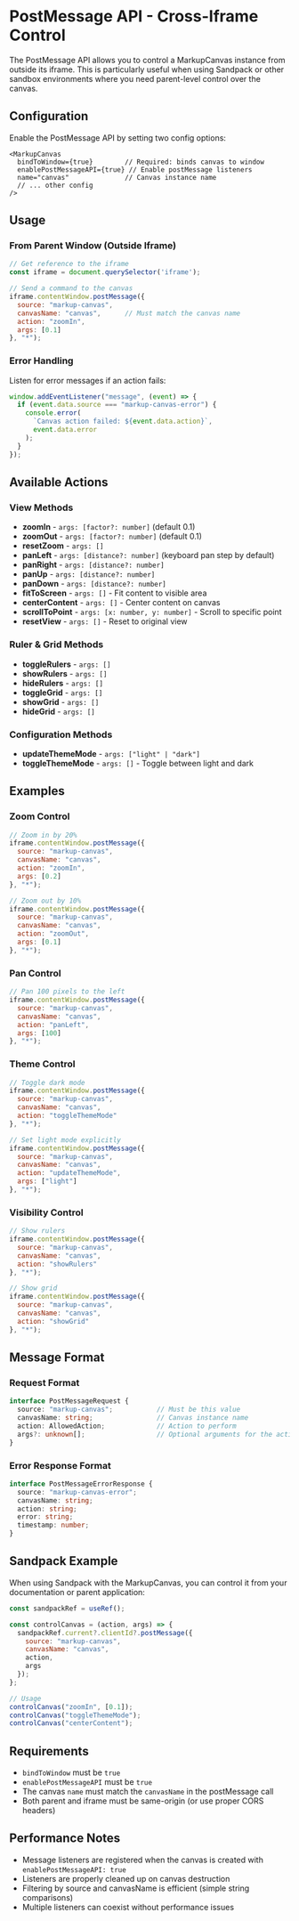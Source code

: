 # PostMessage API - Cross-Iframe Control

The PostMessage API allows you to control a MarkupCanvas instance from outside its iframe. This is particularly useful when using Sandpack or other sandbox environments where you need parent-level control over the canvas.

## Configuration

Enable the PostMessage API by setting two config options:

```tsx
<MarkupCanvas
  bindToWindow={true}        // Required: binds canvas to window
  enablePostMessageAPI={true} // Enable postMessage listeners
  name="canvas"              // Canvas instance name
  // ... other config
/>
```

## Usage

### From Parent Window (Outside Iframe)

```javascript
// Get reference to the iframe
const iframe = document.querySelector('iframe');

// Send a command to the canvas
iframe.contentWindow.postMessage({
  source: "markup-canvas",
  canvasName: "canvas",      // Must match the canvas name
  action: "zoomIn",
  args: [0.1]
}, "*");
```

### Error Handling

Listen for error messages if an action fails:

```javascript
window.addEventListener("message", (event) => {
  if (event.data.source === "markup-canvas-error") {
    console.error(
      `Canvas action failed: ${event.data.action}`,
      event.data.error
    );
  }
});
```

## Available Actions

### View Methods

- **zoomIn** - `args: [factor?: number]` (default 0.1)
- **zoomOut** - `args: [factor?: number]` (default 0.1)
- **resetZoom** - `args: []`
- **panLeft** - `args: [distance?: number]` (keyboard pan step by default)
- **panRight** - `args: [distance?: number]`
- **panUp** - `args: [distance?: number]`
- **panDown** - `args: [distance?: number]`
- **fitToScreen** - `args: []` - Fit content to visible area
- **centerContent** - `args: []` - Center content on canvas
- **scrollToPoint** - `args: [x: number, y: number]` - Scroll to specific point
- **resetView** - `args: []` - Reset to original view

### Ruler & Grid Methods

- **toggleRulers** - `args: []`
- **showRulers** - `args: []`
- **hideRulers** - `args: []`
- **toggleGrid** - `args: []`
- **showGrid** - `args: []`
- **hideGrid** - `args: []`

### Configuration Methods

- **updateThemeMode** - `args: ["light" | "dark"]`
- **toggleThemeMode** - `args: []` - Toggle between light and dark

## Examples

### Zoom Control

```javascript
// Zoom in by 20%
iframe.contentWindow.postMessage({
  source: "markup-canvas",
  canvasName: "canvas",
  action: "zoomIn",
  args: [0.2]
}, "*");

// Zoom out by 10%
iframe.contentWindow.postMessage({
  source: "markup-canvas",
  canvasName: "canvas",
  action: "zoomOut",
  args: [0.1]
}, "*");
```

### Pan Control

```javascript
// Pan 100 pixels to the left
iframe.contentWindow.postMessage({
  source: "markup-canvas",
  canvasName: "canvas",
  action: "panLeft",
  args: [100]
}, "*");
```

### Theme Control

```javascript
// Toggle dark mode
iframe.contentWindow.postMessage({
  source: "markup-canvas",
  canvasName: "canvas",
  action: "toggleThemeMode"
}, "*");

// Set light mode explicitly
iframe.contentWindow.postMessage({
  source: "markup-canvas",
  canvasName: "canvas",
  action: "updateThemeMode",
  args: ["light"]
}, "*");
```

### Visibility Control

```javascript
// Show rulers
iframe.contentWindow.postMessage({
  source: "markup-canvas",
  canvasName: "canvas",
  action: "showRulers"
}, "*");

// Show grid
iframe.contentWindow.postMessage({
  source: "markup-canvas",
  canvasName: "canvas",
  action: "showGrid"
}, "*");
```

## Message Format

### Request Format

```typescript
interface PostMessageRequest {
  source: "markup-canvas";           // Must be this value
  canvasName: string;                // Canvas instance name
  action: AllowedAction;             // Action to perform
  args?: unknown[];                  // Optional arguments for the action
}
```

### Error Response Format

```typescript
interface PostMessageErrorResponse {
  source: "markup-canvas-error";
  canvasName: string;
  action: string;
  error: string;
  timestamp: number;
}
```

## Sandpack Example

When using Sandpack with the MarkupCanvas, you can control it from your documentation or parent application:

```javascript
const sandpackRef = useRef();

const controlCanvas = (action, args) => {
  sandpackRef.current?.clientId?.postMessage({
    source: "markup-canvas",
    canvasName: "canvas",
    action,
    args
  });
};

// Usage
controlCanvas("zoomIn", [0.1]);
controlCanvas("toggleThemeMode");
controlCanvas("centerContent");
```

## Requirements

- `bindToWindow` must be `true`
- `enablePostMessageAPI` must be `true`
- The canvas `name` must match the `canvasName` in the postMessage call
- Both parent and iframe must be same-origin (or use proper CORS headers)

## Performance Notes

- Message listeners are registered when the canvas is created with `enablePostMessageAPI: true`
- Listeners are properly cleaned up on canvas destruction
- Filtering by source and canvasName is efficient (simple string comparisons)
- Multiple listeners can coexist without performance issues
